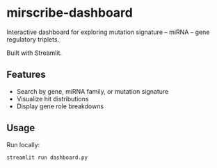 # mirscribe-dashboard

Interactive dashboard for exploring mutation signature – miRNA – gene regulatory triplets.

Built with Streamlit.

## Features

- Search by gene, miRNA family, or mutation signature
- Visualize hit distributions
- Display gene role breakdowns

## Usage

Run locally:
```bash
streamlit run dashboard.py

